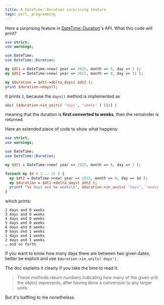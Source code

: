 ```yaml
---
title: A DateTime::Duration surprising feature
tags: perl, programming
---
```


Here a surprising feature in [DateTime::Duration]()'s API.
What this code will print?

~~~~ perl
use strict;
use warnings;

use DateTime;
use DateTime::Duration;

my $dt1 = DateTime->new( year => 2015, month => 8, day => 1 );
my $dt2 = DateTime->new( year => 2015, month => 8, day => 31 );

my $duration = $dt1->delta_days( $dt2 );
print $duration->days();
~~~~

It prints `2`, because the `days()` method is implemented as

~~~~ perl
abs( ($duration->in_units( 'days', 'weeks' ) )[0] )
~~~~

meaning that the duration is **first converted to weeks**, then the
remainder is returned.

Here an extended piece of code to show what happens:

~~~~ perl
use strict;
use warnings;

use DateTime;
use DateTime::Duration;

my $dt1 = DateTime->new( year => 2015, month => 8, day => 1 );

foreach my $d ( 2 .. 31 ) {
  my $dt2 = DateTime->new( year => 2015, month => 8, day => $d );
  my $duration = $dt1->delta_days( $dt2 );
  printf "%s days and %s weeks\n", $duration->in_units( 'days', 'weeks' );
}
~~~~

which prints:

~~~~
2 days and 0 weeks
3 days and 0 weeks
4 days and 0 weeks
5 days and 0 weeks
6 days and 0 weeks
0 days and 1 weeks
1 days and 1 weeks
2 days and 1 weeks
… and so forth
~~~~

If you want to know how many days there are between two given dates,
better be explicit and use `$duration->in_units('days')`.

The doc explains it clearly if you take the time to read it:

> These methods return numbers indicating how many of the given unit
> the object represents, after having done a conversion to any larger
> units.

But it's baffling to me nonetheless.
